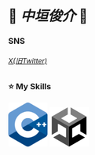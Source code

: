 # 🍋 *中垣俊介* 🍋

### SNS
###### [X(旧Twitter)](https://x.com/NS_GP3355)

### ⭐ My Skills

<p align="left">
 <img src="Image/Cpp.png" width="80" />
 <img src="Image/Unity.png" width="80"/>
 <img src="" width="80"/>
 <img src="" width="80"/>
